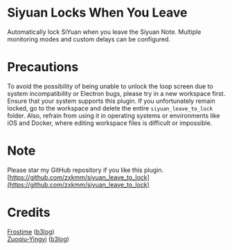 # Siyuan Locks When You Leave
Automatically lock SiYuan when you leave the Siyuan Note. Multiple monitoring modes and custom delays can be configured.

# Precautions
To avoid the possibility of being unable to unlock the loop screen due to system incompatibility or Electron bugs, please try in a new workspace first. Ensure that your system supports this plugin.
If you unfortunately remain locked, go to the workspace and delete the entire `siyuan_leave_to_lock` folder. Also, refrain from using it in operating systems or environments like iOS and Docker, where editing workspace files is difficult or impossible.

# Note
Please star my GitHub repository if you like this plugin. [https://github.com/zxkmm/siyuan_leave_to_lock](https://github.com/zxkmm/siyuan_leave_to_lock)

# Credits   
[Frostime](https://github.com/frostime)   ([b3log](https://ld246.com/member/Frostime))   
[Zuoqiu-Yingyi](https://github.com/Zuoqiu-Yingyi)   ([b3log](https://ld246.com/member/shuoying))   

